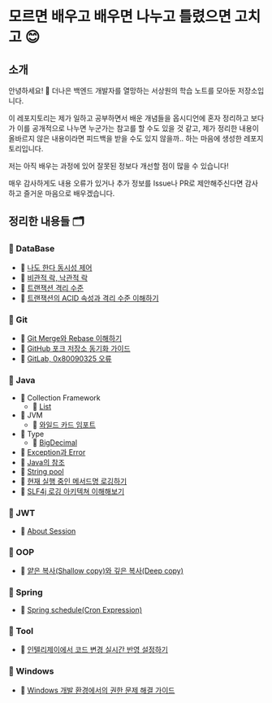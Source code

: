 # 모르면 배우고 배우면 나누고 틀렸으면 고치고 😊

## 소개

안녕하세요! 👋 더나은 백엔드 개발자를 열망하는 서상원의 학습 노트를 모아둔 저장소입니다.

이 레포지토리는 제가 일하고 공부하면서 배운 개념들을 옵시디언에 혼자 정리하고 보다가 이를 공개적으로 나누면 누군가는 참고를 할 수도 있을 것 같고,
제가 정리한 내용이 올바르지 않은 내용이라면 피드백을 받을 수도 있지 않을까.. 하는 마음에 생성한 레포지토리입니다.

저는 아직 배우는 과정에 있어 잘못된 정보다 개선할 점이 많을 수 있습니다!

매우 감사하게도 내용 오류가 있거나 추가 정보를 Issue나 PR로 제안해주신다면 감사하고 즐거운 마음으로 배우겠습니다.

## 정리한 내용들 🗂️

### 📁 DataBase
- 📝 [나도 한다 동시성 제어](DataBase/나도%20한다%20동시성%20제어.md)
- 📝 [비관적 락, 낙관적 락](DataBase/비관적%20락,%20낙관적%20락.md)
- 📝 [트랜잭션 격리 수준](DataBase/트랜잭션%20격리%20수준.md)
- 📝 [트랜잭션의 ACID 속성과 격리 수준 이해하기](DataBase/트랜잭션의%20ACID%20속성과%20격리%20수준%20이해하기.md)

### 📁 Git
- 📝 [Git Merge와 Rebase 이해하기](Git/Git%20Merge와%20Rebase%20이해하기%20브랜치%20동기화%20전략.md)
- 📝 [GitHub 포크 저장소 동기화 가이드](Git/GitHub%20포크%20저장소%20동기화%20가이드.md)
- 📝 [GitLab, 0x80090325 오류](Git/GitLab,%200x80090325%20오류.md)

### 📁 Java
- 📁 Collection Framework
  - 📝 [List](Java/Collection%20Framework/List.md)
- 📁 JVM
  - 📝 [와일드 카드 임포트](Java/JVM/와일드%20카드%20임포트.md)
- 📁 Type
  - 📝 [BigDecimal](Java/Type/BigDecimal.md)
- 📝 [Exception과 Error](Java/Exception과%20Error.md)
- 📝 [Java의 참조](Java/Java의%20참조.md)
- 📝 [String pool](Java/String%20pool.md)
- 📝 [현재 실행 중인 메서드명 로깅하기](Java/현재%20실행%20중인%20메서드명%20로깅하기%20(Java%20Stack%20Trace).md)
- 📝 [SLF4j 로깅 아키텍쳐 이해해보기](Java/SLF4j%20로깅%20아키텍쳐%20이해해보기.md)

### 📁 JWT
- 📝 [About Session](JWT/About%20Session.md)

### 📁 OOP
- 📝 [얕은 복사(Shallow copy)와 깊은 복사(Deep copy)](OOP/얕은%20복사(Shallow%20copy)와%20깊은%20복사(Deep%20copy).md)

### 📁 Spring
- 📝 [Spring schedule(Cron Expression)](Spring/Spring%20schedule(Cron%20Expression).md)

### 📁 Tool
- 📝 [인텔리제이에서 코드 변경 실시간 반영 설정하기](Tool/인텔리제이에서%20코드%20변경%20실시간%20반영%20설정하기.md)

### 📁 Windows
- 📝 [Windows 개발 환경에서의 권한 문제 해결 가이드](Windows/Windows%20개발%20환경에서의%20권한%20문제%20해결%20가이드.md)
